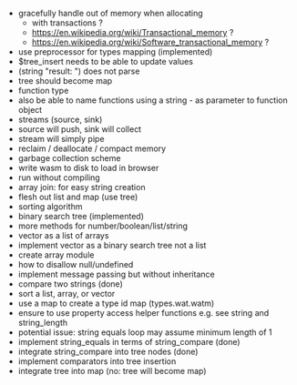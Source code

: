 
- gracefully handle out of memory when allocating
	- with transactions ?
	- https://en.wikipedia.org/wiki/Transactional_memory ?
	- https://en.wikipedia.org/wiki/Software_transactional_memory ?
- use preprocessor for types mapping (implemented)
- $tree_insert needs to be able to update values
- (string "result: ") does not parse
- tree should become map
- function type
- also be able to name functions using a string - as parameter to function object
- streams (source, sink)
- source will push, sink will collect
- stream will simply pipe
- reclaim / deallocate / compact memory
- garbage collection scheme
- write wasm to disk to load in browser
- run without compiling
- array join: for easy string creation
- flesh out list and map (use tree)
- sorting algorithm
- binary search tree (implemented)
- more methods for number/boolean/list/string
- vector as a list of arrays
- implement vector as a binary search tree not a list
- create array module
- how to disallow null/undefined
- implement message passing but without inheritance
- compare two strings (done)
- sort a list, array, or vector
- use a map to create a type id map (types.wat.watm)
- ensure to use property access helper functions e.g. see string and string_length
- potential issue: string equals loop may assume minimum length of 1
- implement string_equals in terms of string_compare (done)
- integrate string_compare into tree nodes (done)
- implement comparators into tree insertion
- integrate tree into map (no: tree will become map)
